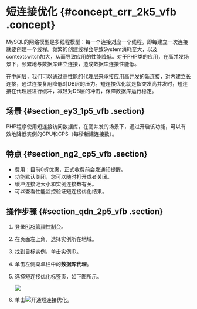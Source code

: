 # 短连接优化 {#concept_crr_2k5_vfb .concept}

MySQL的网络模型是多线程模型：每一个连接对应一个线程。即每建立一次连接就要创建一个线程。频繁的创建线程会导致System消耗变大，以及contextswitch加大，从而导致应用的性能降低。对于PHP类的应用，在高并发场景下，频繁地与数据库建立连接，造成数据库连接性能低。

在中间层，我们可以通过高性能的代理层来承接应用高并发的新连接，对内建立长连接，通过连接复用降低对DB层的压力。短连接优化就是指突发高并发时，短连接在代理层进行缓冲，减轻对DB层的冲击，保障数据库运行稳定。

## 场景 {#section_ey3_1p5_vfb .section}

PHP程序使用短连接访问数据库，在高并发的场景下，通过开启该功能，可以有效地降低实例的CPU和CPS（每秒新建连接数）。

## 特点 {#section_ng2_cp5_vfb .section}

-   费用：目前0折优惠，正式收费前会发通知提醒。
-   功能默认关闭，您可以随时打开或者关闭。
-   缓冲连接池大小和实例连接数有关。
-   可以查看性能监控验证短连接优化结果。

## 操作步骤 {#section_qdn_2p5_vfb .section}

1.  登录[RDS管理控制台](https://rdsnew.console.aliyun.com/console/index#/rdsList/)。
2.  在页面左上角，选择实例所在地域。
3.  找到目标实例，单击实例ID。
4.  单击左侧菜单栏中的**数据库代理**。
5.  选择短连接优化标签页，如下图所示。

    ![](http://static-aliyun-doc.oss-cn-hangzhou.aliyuncs.com/assets/img/64389/154458673432306_zh-CN.png)

6.  单击![](http://static-aliyun-doc.oss-cn-hangzhou.aliyuncs.com/assets/img/64388/154458673432301_zh-CN.png)开通短连接优化。

